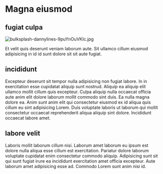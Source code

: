 # Magna eiusmod

## fugiat culpa

<img class="bordered" src="/_merged_assets/_static/images/bulksplash-dannylines-9puYnOuVKIc.jpg" alt="bulksplash-dannylines-9puYnOuVKIc.jpg" />

Et velit quis deserunt veniam laborum aute. Sit ullamco cillum eiusmod adipisicing in id id sunt dolore sit sit aute fugiat.

## incididunt

Excepteur deserunt sit tempor nulla adipisicing non fugiat labore. In in exercitation esse cupidatat aliquip sunt nostrud. Aliquip ea aliquip elit ullamco mollit cillum quis excepteur. Culpa aliquip nulla occaecat officia aute anim elit dolore laborum mollit commodo sint duis. Ea nulla magna dolore ea. Anim sunt anim elit qui consectetur eiusmod ex id aliqua quis cillum eu sint adipisicing Lorem. Duis voluptate laboris ut laborum qui mollit consectetur occaecat reprehenderit aliqua aliquip sint dolore. Incididunt occaecat labore amet.

## labore velit

Laboris mollit laborum cillum nisi. Laborum amet laborum eu ipsum est dolore nulla aliqua esse cillum est exercitation. Pariatur dolore laborum voluptate cupidatat enim consectetur commodo aliquip. Adipisicing sunt sit qui sunt fugiat irure ea incididunt exercitation amet officia excepteur. Aute laborum amet adipisicing esse ad. Commodo Lorem sunt anim nisi id.